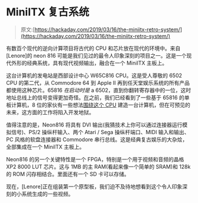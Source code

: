 # MiniITX 复古系统

> 原文:[https://hackaday.com/2019/03/16/the-miniitx-retro-system/](https://hackaday.com/2019/03/16/the-miniitx-retro-system/)

有数百个现代的逆向计算项目将古代的 CPU 和芯片放在现代的环境中。来自[Lenore]的 neon 816 可能是我们见过的最令人印象深刻的项目之一。这是一个现代外形的经典系统，具有现代视频输出，融合在一个 MiniITX 主板上。

这台计算机的发电站是西部设计中心 W65C816 CPU。这是受人尊敬的 6502 CPU 的第二代，从 Commodore 64 到 Apple II 再到任天堂娱乐系统的所有产品都使用这种芯片。65816 *在启动时是* a 6502，直到你翻转寄存器中的一位，这时地址总线上的信号变得更加奇怪。[在](https://hackaday.com/2015/07/29/review-single-board-65c02-and-65c816-computers/)之前，我们已经看到了一些基于 65816 的单板计算机，8 位的家伙有一些想法[围绕这个 CPU](https://hackaday.com/2019/03/02/the-8-bit-guy-builds-a-16-bit-computer/) 建造一台计算机，但在可预见的未来，这方面的工作将陷入开发地狱。

值得注意的是，Neon816 将具有 DVI 输出(我猜技术上你可以通过连接器运行模拟信号)、PS/2 操纵杆输入、两个 Atari / Sega 操纵杆端口、MIDI 输入和输出、PC 风格的软盘连接器和 Commodore 串行总线。这是经典复古娱乐的大杂烩，全部集成在一个 MiniITX 主板上。

Neon816 的另一个关键特性是一个 FPGA，特别是一个用于视频和音频的晶格 XP2 8000 LUT 芯片。这与 1MB 的主 RAM(看起来像一个简单的 SRAM)和 128k 的 ROM 闪存相结合。里面还有一个 SD 卡可以存储。

现在，[Lenore]正在组装第一个原型板，我们迫不及待地想看到这个令人印象深刻的小系统生成的一些视频。